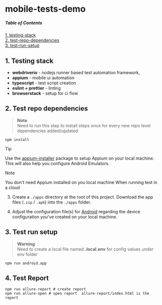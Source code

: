 # mobile-tests-demo

##### Table of Contents  
[1. testing-stack](#testing-stack)  
[2. test-repo-dependencies](#repo-deps)  
[3. test-run-setup](#test-run)  

<a name="testing-stack"></a>  

## 1. Testing stack

- **webdriverio** - nodejs runner based test automation framework,    
- **appium** - mobile ui automation       
- **typescript** - test script creation  
- **eslint + prettier** - linting 
- **browserstack** - setup for ci flow


<a name="repo-deps"></a>

## 2. Test repo dependencies  
> **Note**   
> Need to run this step to install steps once for every new repo level dependencies added/updated   
```shell
npm install
```
> [!TIP]
> Use the [appium-installer](https://github.com/AppiumTestDistribution/appium-installer) package to setup Appium on your local machine. This will also help you configure Android Emulators.

> [!NOTE]
> You don't need Appium installed on you local machine When running test in a cloud

3. Create a `./apps` directory at the root of this project. Download the app files (`.zip` / `.apk`) into the `./apps` folder.

4. Adjust the configuration file(s) for [Android](./config/wdio.android.app.conf.ts) regarding the device configuration you've created on your local machine.

<a name="test-run"></a>   

## 3. Test run setup   
> **Warning**  
> Need to create a local file named **.local.env**  for config values under env folder
```shell
npm run android.app
```

## 4. Test Report 
```shell
npm run allure-report # create report
npm run allure-open # open report  allure-report/index.html is the report
```
 
